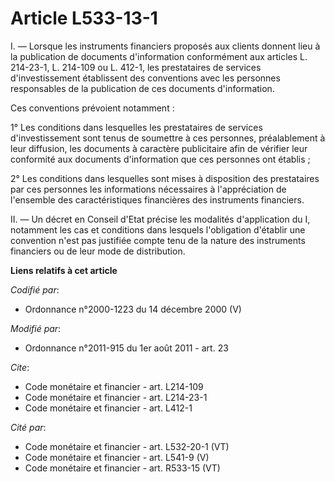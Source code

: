 # Article L533-13-1

I. ― Lorsque les instruments financiers proposés aux clients donnent lieu à la publication de documents d'information
conformément aux articles L. 214-23-1, 
L. 214-109 ou L. 412-1, les prestataires de services d'investissement établissent des conventions avec les personnes
responsables de la publication de ces documents d'information. 

Ces conventions prévoient notamment : 

1° Les conditions dans lesquelles les prestataires de services d'investissement sont tenus de soumettre à ces personnes,
préalablement à leur diffusion, les documents à caractère publicitaire afin de vérifier leur conformité aux documents
d'information que ces personnes ont établis ; 

2° Les conditions dans lesquelles sont mises à disposition des prestataires par ces personnes les informations nécessaires à
l'appréciation de l'ensemble des caractéristiques financières des instruments financiers. 

II. ― Un décret en Conseil d'Etat précise les modalités d'application du I, notamment les cas et conditions dans lesquels
l'obligation d'établir une convention n'est pas justifiée compte tenu de la nature des instruments financiers ou de leur mode
de distribution.

**Liens relatifs à cet article**

_Codifié par_:

  - Ordonnance n°2000-1223 du 14 décembre 2000 (V)

_Modifié par_:

  - Ordonnance n°2011-915 du 1er août 2011 - art. 23

_Cite_:

  - Code monétaire et financier - art. L214-109
  - Code monétaire et financier - art. L214-23-1
  - Code monétaire et financier - art. L412-1

_Cité par_:

  - Code monétaire et financier - art. L532-20-1 (VT)
  - Code monétaire et financier - art. L541-9 (V)
  - Code monétaire et financier - art. R533-15 (VT)
